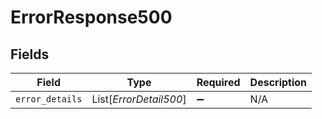 # ErrorResponse500


## Fields

| Field                  | Type                   | Required               | Description            |
| ---------------------- | ---------------------- | ---------------------- | ---------------------- |
| `error_details`        | List[*ErrorDetail500*] | :heavy_minus_sign:     | N/A                    |